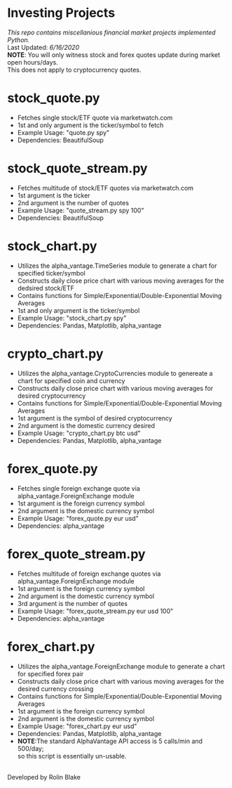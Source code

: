 # <b>Investing Projects</b>
<i>This repo contains miscellanious financial market projects implemented Python.</i><br />
Last Updated: <i>6/16/2020</i><br />
<b>NOTE</b>: You will only witness stock and forex quotes update during market open hours/days.<br />
This does not apply to cryptocurrency quotes.<br />

# stock_quote.py
<ul>
<li>Fetches single stock/ETF quote via marketwatch.com</li>
<li>1st and only argument is the ticker/symbol to fetch</li>
<li>Example Usage: "quote.py spy"</li>
<li>Dependencies: BeautifulSoup</li></ul>

# stock_quote_stream.py
<ul>
<li>Fetches multitude of stock/ETF quotes via marketwatch.com</li>
<li>1st argument is the ticker</li>
<li>2nd argument is the number of quotes</li>
<li>Example Usage: "quote_stream.py spy 100"</li>
<li>Dependencies: BeautifulSoup</li></ul>

# stock_chart.py
<ul>
<li>Utilizes the alpha_vantage.TimeSeries module to generate a chart for specified ticker/symbol</li>
<li>Constructs daily close price chart with various moving averages for the dedsired stock/ETF</li>
<li>Contains functions for Simple/Exponential/Double-Exponential Moving Averages</li>
<li>1st and only argument is the ticker/symbol</li>
<li>Example Usage: "stock_chart.py spy"</li>
<li>Dependencies: Pandas, Matplotlib, alpha_vantage</li></ul>

# crypto_chart.py
<ul>
<li>Utilizes the alpha_vantage.CryptoCurrencies module to genereate a chart for specified coin and currency</li>
<li>Constructs daily close price chart with various moving averages for desired cryptocurrency</li>
<li>Contains functions for Simple/Exponential/Double-Exponential Moving Averages</li>
<li>1st argument is the symbol of desired cryptocurrency</li>
<li>2nd argument is the domestic currency desired</li>
<li>Example Usage: "crypto_chart.py btc usd"</li>
<li>Dependencies: Pandas, Matplotlib, alpha_vantage</li></ul>

# forex_quote.py
<ul>
<li>Fetches single foreign exchange quote via alpha_vantage.ForeignExchange module</li>
<li>1st argument is the foreign currency symbol</li>
<li>2nd argument is the domestic currency symbol</li>
<li>Example Usage: "forex_quote.py eur usd"</li>
<li>Dependencies: alpha_vantage</li></ul>

# forex_quote_stream.py
<ul>
<li>Fetches multitude of foreign exchange quotes via alpha_vantage.ForeignExchange module</li>
<li>1st argument is the foreign currency symbol</li>
<li>2nd argument is the domestic currency symbol</li>
<li>3rd argument is the number of quotes</li>
<li>Example Usage: "forex_quote_stream.py eur usd 100"</li>
<li>Dependencies: alpha_vantage</li></ul>

# forex_chart.py
<ul>
<li>Utilizes the alpha_vantage.ForeignExchange module to generate a chart for specified forex pair</li>
<li>Constructs daily close price chart with various moving averages for the desired currency crossing</li>
<li>Contains functions for Simple/Exponential/Double-Exponential Moving Averages</li>
<li>1st argument is the foreign currency symbol</li>
<li>2nd argument is the domestic currency symbol</li>
<li>Example Usage: "forex_chart.py eur usd"</li>
<li>Dependencies: Pandas, Matplotlib, alpha_vantage</li>
<li><b>NOTE</b>:The standard AlphaVantage API access is 5 calls/min and 500/day;<br/>
				so this script is essentially un-usable.</li></ul>
<br />
Developed by Rolin Blake  

